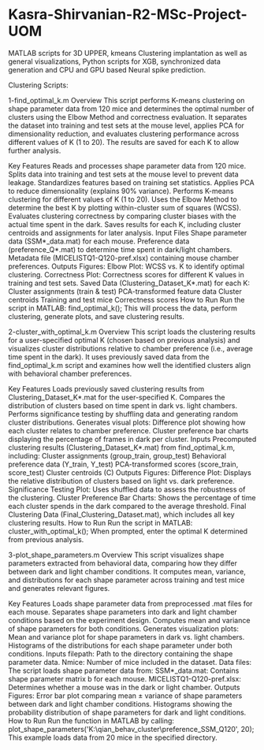 # Kasra-Shirvanian-R2-MSc-Project-UOM
MATLAB scripts for 3D UPPER, kmeans Clustering implantation as well as general visualizations, Python scripts for XGB, synchronized data generation and  CPU and GPU based Neural spike prediction. 

Clustering Scripts:

1-find_optimal_k.m
Overview
This script performs K-means clustering on shape parameter data from 120 mice and determines the optimal number of clusters using the Elbow Method and correctness evaluation. It separates the dataset into training and test sets at the mouse level, applies PCA for dimensionality reduction, and evaluates clustering performance across different values of K (1 to 20). The results are saved for each K to allow further analysis.

Key Features
Reads and processes shape parameter data from 120 mice.
Splits data into training and test sets at the mouse level to prevent data leakage.
Standardizes features based on training set statistics.
Applies PCA to reduce dimensionality (explains 90% variance).
Performs K-means clustering for different values of K (1 to 20).
Uses the Elbow Method to determine the best K by plotting within-cluster sum of squares (WCSS).
Evaluates clustering correctness by comparing cluster biases with the actual time spent in the dark.
Saves results for each K, including cluster centroids and assignments for later analysis.
Input Files
Shape parameter data (SSM*_data.mat) for each mouse.
Preference data (preference_Q*.mat) to determine time spent in dark/light chambers.
Metadata file (MICELISTQ1-Q120-pref.xlsx) containing mouse chamber preferences.
Outputs
Figures:
Elbow Plot: WCSS vs. K to identify optimal clustering.
Correctness Plot: Correctness scores for different K values in training and test sets.
Saved Data (Clustering_Dataset_K*.mat) for each K:
Cluster assignments (train & test)
PCA-transformed feature data
Cluster centroids
Training and test mice
Correctness scores
How to Run
Run the script in MATLAB:
find_optimal_k();
This will process the data, perform clustering, generate plots, and save clustering results.

2-cluster_with_optimal_k.m
Overview
This script loads the clustering results for a user-specified optimal K (chosen based on previous analysis) and visualizes cluster distributions relative to chamber preference (i.e., average time spent in the dark). It uses previously saved data from the find_optimal_k.m script and examines how well the identified clusters align with behavioral chamber preferences.

Key Features
Loads previously saved clustering results from Clustering_Dataset_K*.mat for the user-specified K.
Compares the distribution of clusters based on time spent in dark vs. light chambers.
Performs significance testing by shuffling data and generating random cluster distributions.
Generates visual plots:
Difference plot showing how each cluster relates to chamber preference.
Cluster preference bar charts displaying the percentage of frames in dark per cluster.
Inputs
Precomputed clustering results (Clustering_Dataset_K*.mat) from find_optimal_k.m, including:
Cluster assignments (group_train, group_test)
Behavioral preference data (Y_train, Y_test)
PCA-transformed scores (score_train, score_test)
Cluster centroids (C)
Outputs
Figures:
Difference Plot: Displays the relative distribution of clusters based on light vs. dark preference.
Significance Testing Plot: Uses shuffled data to assess the robustness of the clustering.
Cluster Preference Bar Charts: Shows the percentage of time each cluster spends in the dark compared to the average threshold.
Final Clustering Data (Final_Clustering_Dataset.mat), which includes all key clustering results.
How to Run
Run the script in MATLAB:
cluster_with_optimal_k();
When prompted, enter the optimal K determined from previous analysis.

3-plot_shape_parameters.m
Overview
This script visualizes shape parameters extracted from behavioral data, comparing how they differ between dark and light chamber conditions. It computes mean, variance, and distributions for each shape parameter across training and test mice and generates relevant figures.

Key Features
Loads shape parameter data from preprocessed .mat files for each mouse.
Separates shape parameters into dark and light chamber conditions based on the experiment design.
Computes mean and variance of shape parameters for both conditions.
Generates visualization plots:
Mean and variance plot for shape parameters in dark vs. light chambers.
Histograms of the distributions for each shape parameter under both conditions.
Inputs
filepath: Path to the directory containing the shape parameter data.
Nmice: Number of mice included in the dataset.
Data files: The script loads shape parameter data from:
SSM*_data.mat: Contains shape parameter matrix b for each mouse.
MICELISTQ1-Q120-pref.xlsx: Determines whether a mouse was in the dark or light chamber.
Outputs
Figures:
Error bar plot comparing mean ± variance of shape parameters between dark and light chamber conditions.
Histograms showing the probability distribution of shape parameters for dark and light conditions.
How to Run
Run the function in MATLAB by calling:
plot_shape_parameters('K:\qian_behav_cluster\preference_SSM_Q120', 20);
This example loads data from 20 mice in the specified directory.
